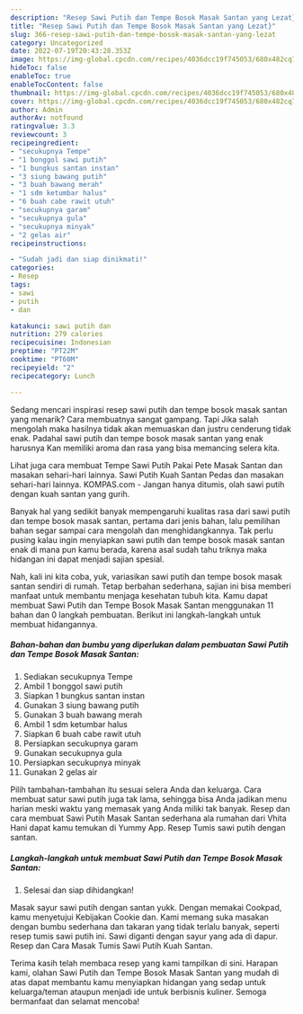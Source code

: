 ```yaml
---
description: "Resep Sawi Putih dan Tempe Bosok Masak Santan yang Lezat}"
title: "Resep Sawi Putih dan Tempe Bosok Masak Santan yang Lezat}"
slug: 366-resep-sawi-putih-dan-tempe-bosok-masak-santan-yang-lezat
category: Uncategorized
date: 2022-07-19T20:43:28.353Z
image: https://img-global.cpcdn.com/recipes/4036dcc19f745053/680x482cq70/sawi-putih-dan-tempe-bosok-masak-santan-foto-resep-utama.jpg
hideToc: false
enableToc: true
enableTocContent: false
thumbnail: https://img-global.cpcdn.com/recipes/4036dcc19f745053/680x482cq70/sawi-putih-dan-tempe-bosok-masak-santan-foto-resep-utama.jpg
cover: https://img-global.cpcdn.com/recipes/4036dcc19f745053/680x482cq70/sawi-putih-dan-tempe-bosok-masak-santan-foto-resep-utama.jpg
author: Admin
authorAv: notfound
ratingvalue: 3.3
reviewcount: 3
recipeingredient:
- "secukupnya Tempe"
- "1 bonggol sawi putih"
- "1 bungkus santan instan"
- "3 siung bawang putih"
- "3 buah bawang merah"
- "1 sdm ketumbar halus"
- "6 buah cabe rawit utuh"
- "secukupnya garam"
- "secukupnya gula"
- "secukupnya minyak"
- "2 gelas air"
recipeinstructions:

- "Sudah jadi dan siap dinikmati!"
categories:
- Resep
tags:
- sawi
- putih
- dan

katakunci: sawi putih dan 
nutrition: 279 calories
recipecuisine: Indonesian
preptime: "PT22M"
cooktime: "PT60M"
recipeyield: "2"
recipecategory: Lunch

---
```



Sedang mencari inspirasi resep sawi putih dan tempe bosok masak santan yang menarik? Cara membuatnya sangat gampang. Tapi Jika salah mengolah maka hasilnya tidak akan memuaskan dan justru cenderung tidak enak. Padahal sawi putih dan tempe bosok masak santan yang enak harusnya Kan memiliki aroma dan rasa yang bisa memancing selera kita.


Lihat juga cara membuat Tempe Sawi Putih Pakai Pete Masak Santan dan masakan sehari-hari lainnya. Sawi Putih Kuah Santan Pedas dan masakan sehari-hari lainnya. KOMPAS.com - Jangan hanya ditumis, olah sawi putih dengan kuah santan yang gurih.

Banyak hal yang sedikit banyak mempengaruhi kualitas rasa dari sawi putih dan tempe bosok masak santan, pertama dari jenis bahan, lalu pemilihan bahan segar sampai cara mengolah dan menghidangkannya. Tak perlu pusing kalau ingin menyiapkan sawi putih dan tempe bosok masak santan enak di mana pun kamu berada, karena asal sudah tahu triknya maka hidangan ini dapat menjadi sajian spesial.


Nah, kali ini kita coba, yuk, variasikan sawi putih dan tempe bosok masak santan sendiri di rumah. Tetap berbahan sederhana, sajian ini bisa memberi manfaat untuk membantu menjaga kesehatan tubuh kita. Kamu dapat membuat Sawi Putih dan Tempe Bosok Masak Santan menggunakan 11 bahan dan 0 langkah pembuatan. Berikut ini langkah-langkah untuk membuat hidangannya.

<!--inarticleads1-->

##### Bahan-bahan dan bumbu yang diperlukan dalam pembuatan Sawi Putih dan Tempe Bosok Masak Santan:

1. Sediakan secukupnya Tempe
1. Ambil 1 bonggol sawi putih
1. Siapkan 1 bungkus santan instan
1. Gunakan 3 siung bawang putih
1. Gunakan 3 buah bawang merah
1. Ambil 1 sdm ketumbar halus
1. Siapkan 6 buah cabe rawit utuh
1. Persiapkan secukupnya garam
1. Gunakan secukupnya gula
1. Persiapkan secukupnya minyak
1. Gunakan 2 gelas air


Pilih tambahan-tambahan itu sesuai selera Anda dan keluarga. Cara membuat satur sawi putih juga tak lama, sehingga bisa Anda jadikan menu harian meski waktu yang memasak yang Anda miliki tak banyak. Resep dan cara membuat Sawi Putih Masak Santan sederhana ala rumahan dari Vhita Hani dapat kamu temukan di Yummy App. Resep Tumis sawi putih dengan santan. 

<!--inarticleads2-->

##### Langkah-langkah untuk membuat Sawi Putih dan Tempe Bosok Masak Santan:


1. Selesai dan siap dihidangkan!

Masak sayur sawi putih dengan santan yukk. Dengan memakai Cookpad, kamu menyetujui Kebijakan Cookie dan. Kami memang suka masakan dengan bumbu sederhana dan takaran yang tidak terlalu banyak, seperti resep tumis sawi putih ini. Sawi diganti dengan sayur yang ada di dapur. Resep dan Cara Masak Tumis Sawi Putih Kuah Santan. 

Terima kasih telah membaca resep yang kami tampilkan di sini. Harapan kami, olahan Sawi Putih dan Tempe Bosok Masak Santan yang mudah di atas dapat membantu kamu menyiapkan hidangan yang sedap untuk keluarga/teman ataupun menjadi ide untuk berbisnis kuliner. Semoga bermanfaat dan selamat mencoba!
